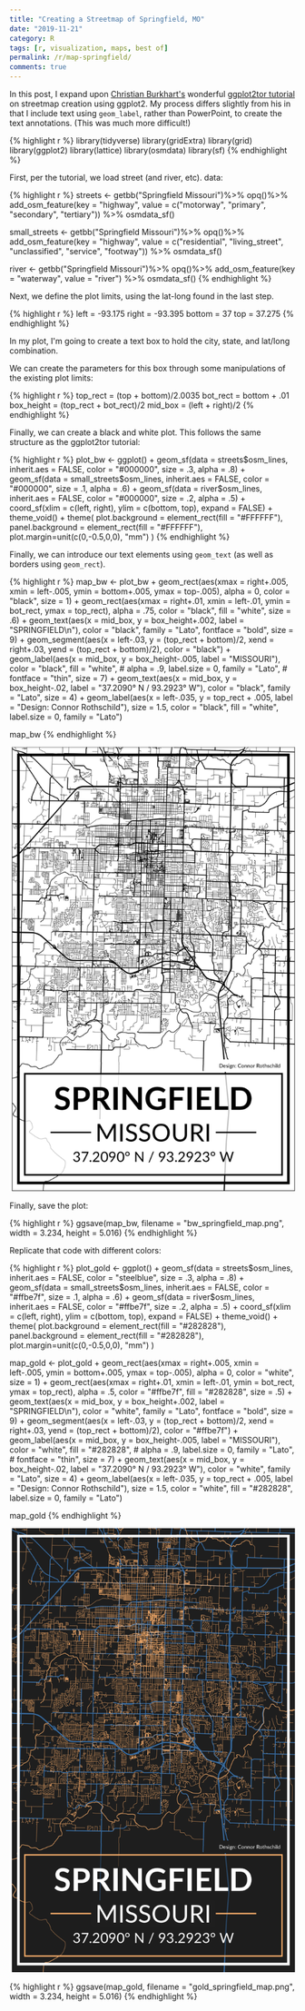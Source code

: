 ```yaml
---
title: "Creating a Streetmap of Springfield, MO"
date: "2019-11-21"
category: R
tags: [r, visualization, maps, best of]
permalink: /r/map-springfield/
comments: true
---
```




In this post, I expand upon [Christian Burkhart's](https://christianburkhart.de/) wonderful [ggplot2tor tutorial](https://ggplot2tutor.com/streetmaps/streetmaps/) on streetmap creation using ggplot2. My process differs slightly from his in that I include text using `geom_label`, rather than PowerPoint, to create the text annotations. (This was much more difficult!)


{% highlight r %}
library(tidyverse)
library(gridExtra)
library(grid)
library(ggplot2)
library(lattice)
library(osmdata)
library(sf)
{% endhighlight %}

First, per the tutorial, we load street (and river, etc). data:


{% highlight r %}
streets <- getbb("Springfield Missouri")%>%
  opq()%>%
  add_osm_feature(key = "highway", 
                  value = c("motorway", "primary", 
                            "secondary", "tertiary")) %>%
  osmdata_sf()

small_streets <- getbb("Springfield Missouri")%>%
  opq()%>%
  add_osm_feature(key = "highway", 
                  value = c("residential", "living_street",
                            "unclassified",
                            "service", "footway")) %>%
  osmdata_sf()

river <- getbb("Springfield Missouri")%>%
  opq()%>%
  add_osm_feature(key = "waterway", value = "river") %>%
  osmdata_sf()
{% endhighlight %}

Next, we define the plot limits, using the lat-long found in the last step. 


{% highlight r %}
left = -93.175
right = -93.395
bottom = 37
top = 37.275
{% endhighlight %}

In my plot, I'm going to create a text box to hold the city, state, and lat/long combination.

We can create the parameters for this box through some manipulations of the existing plot limits:


{% highlight r %}
top_rect = (top + bottom)/2.0035
bot_rect = bottom + .01
box_height = (top_rect + bot_rect)/2
mid_box = (left + right)/2
{% endhighlight %}

Finally, we can create a black and white plot. This follows the same structure as the ggplot2tor tutorial:


{% highlight r %}
plot_bw <- ggplot() +
  geom_sf(data = streets$osm_lines,
          inherit.aes = FALSE,
          color = "#000000",
          size = .3,
          alpha = .8) +
  geom_sf(data = small_streets$osm_lines,
          inherit.aes = FALSE,
          color = "#000000",
          size = .1,
          alpha = .6) +
  geom_sf(data = river$osm_lines,
          inherit.aes = FALSE,
          color = "#000000",
          size = .2,
          alpha = .5) +
  coord_sf(xlim = c(left, right),
           ylim = c(bottom, top),
           expand = FALSE) +
  theme_void() +
  theme(
    plot.background = element_rect(fill = "#FFFFFF"),
    panel.background = element_rect(fill = "#FFFFFF"),
    plot.margin=unit(c(0,-0.5,0,0), "mm")
  )
{% endhighlight %}

Finally, we can introduce our text elements using `geom_text` (as well as borders using `geom_rect`).


{% highlight r %}
map_bw <- plot_bw +
  geom_rect(aes(xmax = right+.005, xmin = left-.005, ymin = bottom+.005, ymax = top-.005),
            alpha = 0,
            color = "black",
            size = 1) +
  geom_rect(aes(xmax = right+.01, xmin = left-.01, ymin = bot_rect, ymax = top_rect), 
            alpha = .75, 
            color = "black", 
            fill = "white",
            size = .6) +
  geom_text(aes(x = mid_box, y = box_height+.002,
                  label = "SPRINGFIELD\n"), 
            color = "black",
            family = "Lato", 
            fontface = "bold",
            size = 9) +
  geom_segment(aes(x = left-.03, y = (top_rect + bottom)/2, xend = right+.03, yend = (top_rect + bottom)/2), color = "black") +
  geom_label(aes(x = mid_box, y = box_height-.005,
                  label = "MISSOURI"), 
            color = "black",
            fill = "white",
            # alpha = .9,
            label.size = 0,
            family = "Lato", 
            # fontface = "thin",
            size = 7) +
  geom_text(aes(x = mid_box, y = box_height-.02,
                label = "37.2090° N / 93.2923° W"), 
          color = "black",
          family = "Lato", 
          size = 4) +
  geom_label(aes(x = left-.035, y = top_rect + .005, label = "Design: Connor Rothschild"), 
          size = 1.5,
          color = "black",
          fill = "white",
          label.size = 0,
          family = "Lato")

map_bw
{% endhighlight %}

![center](/figs/2019-11-21-map-springfield/unnamed-chunk-6-1.png)

Finally, save the plot:


{% highlight r %}
ggsave(map_bw, filename = "bw_springfield_map.png", width = 3.234, height = 5.016)
{% endhighlight %}

Replicate that code with different colors:


{% highlight r %}
plot_gold <- ggplot() +
  geom_sf(data = streets$osm_lines,
          inherit.aes = FALSE,
          color = "steelblue",
          size = .3,
          alpha = .8) +
    geom_sf(data = small_streets$osm_lines,
          inherit.aes = FALSE,
          color = "#ffbe7f",
          size = .1,
          alpha = .6) +
  geom_sf(data = river$osm_lines,
          inherit.aes = FALSE,
          color = "#ffbe7f",
          size = .2,
          alpha = .5) +
  coord_sf(xlim = c(left, right),
           ylim = c(bottom, top),
           expand = FALSE) +
  theme_void() +
  theme(
    plot.background = element_rect(fill = "#282828"),
    panel.background = element_rect(fill = "#282828"),
    plot.margin=unit(c(0,-0.5,0,0), "mm")
  )

map_gold <- plot_gold +
  geom_rect(aes(xmax = right+.005, xmin = left-.005, ymin = bottom+.005, ymax = top-.005),
            alpha = 0,
            color = "white",
            size = 1) +
  geom_rect(aes(xmax = right+.01, xmin = left-.01, ymin = bot_rect, ymax = top_rect), 
            alpha = .5, 
            color = "#ffbe7f", 
            fill = "#282828",
            size = .5) +
  geom_text(aes(x = mid_box, y = box_height+.002,
                  label = "SPRINGFIELD\n"), 
            color = "white",
            family = "Lato", 
            fontface = "bold",
            size = 9) +
  geom_segment(aes(x = left-.03, y = (top_rect + bottom)/2, xend = right+.03, yend = (top_rect + bottom)/2), 
               color = "#ffbe7f") +
  geom_label(aes(x = mid_box, y = box_height-.005,
                  label = "MISSOURI"), 
            color = "white",
            fill = "#282828",
            # alpha = .9,
            label.size = 0,
            family = "Lato", 
            # fontface = "thin",
            size = 7) +
  geom_text(aes(x = mid_box, y = box_height-.02,
                label = "37.2090° N / 93.2923° W"), 
          color = "white",
          family = "Lato", 
          size = 4) +
  geom_label(aes(x = left-.035, y = top_rect + .005, label = "Design: Connor Rothschild"), 
            size = 1.5,
            color = "white",
            fill = "#282828",
            label.size = 0,
            family = "Lato")

map_gold
{% endhighlight %}

![center](/figs/2019-11-21-map-springfield/unnamed-chunk-8-1.png)

{% highlight r %}
ggsave(map_gold, filename = "gold_springfield_map.png", width = 3.234, height = 5.016)
{% endhighlight %}
